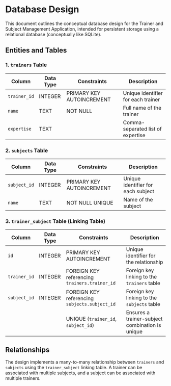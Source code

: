 # Database Design

This document outlines the conceptual database design for the Trainer and Subject Management Application, intended for persistent storage using a relational database (conceptually like SQLite).

## Entities and Tables

### 1. `trainers` Table

| Column     | Data Type         | Constraints          | Description                     |
|------------|-------------------|----------------------|---------------------------------|
| `trainer_id` | INTEGER           | PRIMARY KEY AUTOINCREMENT | Unique identifier for each trainer |
| `name`       | TEXT              | NOT NULL             | Full name of the trainer        |
| `expertise`  | TEXT              |                      | Comma-separated list of expertise |

### 2. `subjects` Table

| Column     | Data Type         | Constraints       | Description                     |
|------------|-------------------|-------------------|---------------------------------|
| `subject_id` | INTEGER           | PRIMARY KEY AUTOINCREMENT | Unique identifier for each subject |
| `name`       | TEXT              | NOT NULL UNIQUE   | Name of the subject             |

### 3. `trainer_subject` Table (Linking Table)

| Column     | Data Type         | Constraints                     | Description                                     |
|------------|-------------------|---------------------------------|-------------------------------------------------|
| `id`         | INTEGER           | PRIMARY KEY AUTOINCREMENT       | Unique identifier for the relationship          |
| `trainer_id` | INTEGER           | FOREIGN KEY referencing `trainers.trainer_id` | Foreign key linking to the `trainers` table |
| `subject_id` | INTEGER           | FOREIGN KEY referencing `subjects.subject_id` | Foreign key linking to the `subjects` table |
|            |                   | UNIQUE (`trainer_id`, `subject_id`) | Ensures a trainer-subject combination is unique |

## Relationships

The design implements a many-to-many relationship between `trainers` and `subjects` using the `trainer_subject` linking table. A trainer can be associated with multiple subjects, and a subject can be associated with multiple trainers.